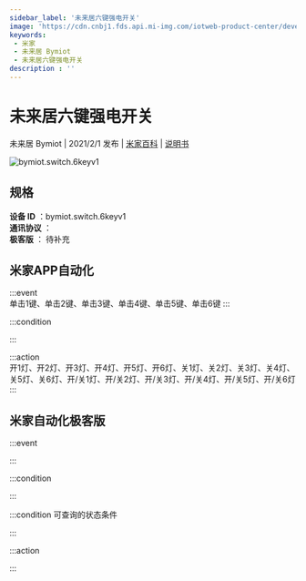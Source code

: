 ```yaml
---
sidebar_label: '未来居六键强电开关'
image: 'https://cdn.cnbj1.fds.api.mi-img.com/iotweb-product-center/developer_1630912093056RVJMoz3t.png?GalaxyAccessKeyId=AKVGLQWBOVIRQ3XLEW&Expires=9223372036854775807&Signature=LkB6r5Nxqe9PdeO9L5UHSjOoIR4='
keywords: 
 - 米家
 - 未来居 Bymiot
 - 未来居六键强电开关
description : ''
---
```

# 未来居六键强电开关

未来居 Bymiot | 2021/2/1 发布 | [米家百科](https://home.mi.com/webapp/content/baike/product/index.html?model=bymiot.switch.6keyv1) | [说明书](https://home.mi.com/views/introduction.html?model=bymiot.switch.6keyv1&region=cn)

![bymiot.switch.6keyv1](https://cdn.cnbj1.fds.api.mi-img.com/iotweb-product-center/developer_1630912093056RVJMoz3t.png?GalaxyAccessKeyId=AKVGLQWBOVIRQ3XLEW&Expires=9223372036854775807&Signature=LkB6r5Nxqe9PdeO9L5UHSjOoIR4=)

## 规格  
> 
**设备 ID** ：bymiot.switch.6keyv1  
**通讯协议** ：  
**极客版**  ： 待补充 


## 米家APP自动化  

:::event  
单击1键、单击2键、单击3键、单击4键、单击5键、单击6键
:::

:::condition  

:::

:::action   
开1灯、开2灯、开3灯、开4灯、开5灯、开6灯、关1灯、关2灯、关3灯、关4灯、关5灯、关6灯、开/关1灯、开/关2灯、开/关3灯、开/关4灯、开/关5灯、开/关6灯
:::

## 米家自动化极客版  

:::event  

:::

:::condition  

:::

:::condition 可查询的状态条件  

:::

:::action  

:::

        
